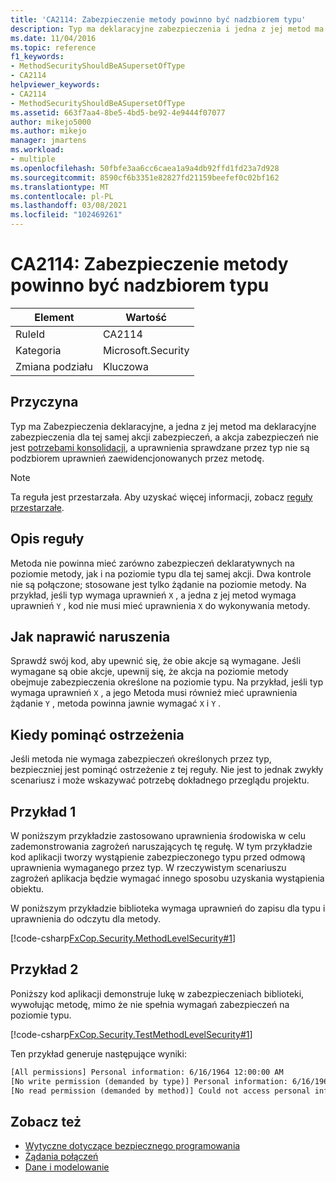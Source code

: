 ```yaml
---
title: 'CA2114: Zabezpieczenie metody powinno być nadzbiorem typu'
description: Typ ma deklaracyjne zabezpieczenia i jedna z jej metod ma deklaracyjne zabezpieczenia dla tej samej akcji zabezpieczeń, a akcja zabezpieczeń nie jest LinkDemand, a uprawnienia sprawdzane przez typ nie są podzbiorem uprawnień zaewidencjonowanych przez metodę.
ms.date: 11/04/2016
ms.topic: reference
f1_keywords:
- MethodSecurityShouldBeASupersetOfType
- CA2114
helpviewer_keywords:
- CA2114
- MethodSecurityShouldBeASupersetOfType
ms.assetid: 663f7aa4-8be5-4bd5-be92-4e9444f07077
author: mikejo5000
ms.author: mikejo
manager: jmartens
ms.workload:
- multiple
ms.openlocfilehash: 50fbfe3aa6cc6caea1a9a4db92ffd1fd23a7d928
ms.sourcegitcommit: 8590cf6b3351e82827fd21159beefef0c02bf162
ms.translationtype: MT
ms.contentlocale: pl-PL
ms.lasthandoff: 03/08/2021
ms.locfileid: "102469261"
---
```

# <a name="ca2114-method-security-should-be-a-superset-of-type"></a>CA2114: Zabezpieczenie metody powinno być nadzbiorem typu

|Element|Wartość|
|-|-|
|RuleId|CA2114|
|Kategoria|Microsoft.Security|
|Zmiana podziału|Kluczowa|

## <a name="cause"></a>Przyczyna
Typ ma Zabezpieczenia deklaracyjne, a jedna z jej metod ma deklaracyjne zabezpieczenia dla tej samej akcji zabezpieczeń, a akcja zabezpieczeń nie jest [potrzebami konsolidacji](/dotnet/framework/misc/link-demands), a uprawnienia sprawdzane przez typ nie są podzbiorem uprawnień zaewidencjonowanych przez metodę.

> [!NOTE]
> Ta reguła jest przestarzała. Aby uzyskać więcej informacji, zobacz [reguły przestarzałe](fxcop-unported-deprecated-rules.md).

## <a name="rule-description"></a>Opis reguły
Metoda nie powinna mieć zarówno zabezpieczeń deklaratywnych na poziomie metody, jak i na poziomie typu dla tej samej akcji. Dwa kontrole nie są połączone; stosowane jest tylko żądanie na poziomie metody. Na przykład, jeśli typ wymaga uprawnień `X` , a jedna z jej metod wymaga uprawnień `Y` , kod nie musi mieć uprawnienia `X` do wykonywania metody.

## <a name="how-to-fix-violations"></a>Jak naprawić naruszenia
Sprawdź swój kod, aby upewnić się, że obie akcje są wymagane. Jeśli wymagane są obie akcje, upewnij się, że akcja na poziomie metody obejmuje zabezpieczenia określone na poziomie typu. Na przykład, jeśli typ wymaga uprawnień `X` , a jego Metoda musi również mieć uprawnienia żądanie `Y` , metoda powinna jawnie wymagać `X` i `Y` .

## <a name="when-to-suppress-warnings"></a>Kiedy pominąć ostrzeżenia
Jeśli metoda nie wymaga zabezpieczeń określonych przez typ, bezpieczniej jest pominąć ostrzeżenie z tej reguły. Nie jest to jednak zwykły scenariusz i może wskazywać potrzebę dokładnego przeglądu projektu.

## <a name="example-1"></a>Przykład 1

W poniższym przykładzie zastosowano uprawnienia środowiska w celu zademonstrowania zagrożeń naruszających tę regułę. W tym przykładzie kod aplikacji tworzy wystąpienie zabezpieczonego typu przed odmową uprawnienia wymaganego przez typ. W rzeczywistym scenariuszu zagrożeń aplikacja będzie wymagać innego sposobu uzyskania wystąpienia obiektu.

W poniższym przykładzie biblioteka wymaga uprawnień do zapisu dla typu i uprawnienia do odczytu dla metody.

[!code-csharp[FxCop.Security.MethodLevelSecurity#1](../code-quality/codesnippet/CSharp/ca2114-method-security-should-be-a-superset-of-type_1.cs)]

## <a name="example-2"></a>Przykład 2

Poniższy kod aplikacji demonstruje lukę w zabezpieczeniach biblioteki, wywołując metodę, mimo że nie spełnia wymagań zabezpieczeń na poziomie typu.

[!code-csharp[FxCop.Security.TestMethodLevelSecurity#1](../code-quality/codesnippet/CSharp/ca2114-method-security-should-be-a-superset-of-type_2.cs)]

Ten przykład generuje następujące wyniki:

```txt
[All permissions] Personal information: 6/16/1964 12:00:00 AM
[No write permission (demanded by type)] Personal information: 6/16/1964 12:00:00 AM
[No read permission (demanded by method)] Could not access personal information: Request failed.
```

## <a name="see-also"></a>Zobacz też

- [Wytyczne dotyczące bezpiecznego programowania](/dotnet/standard/security/secure-coding-guidelines)
- [Żądania połączeń](/dotnet/framework/misc/link-demands)
- [Dane i modelowanie](/dotnet/framework/data/index)
